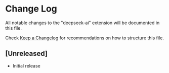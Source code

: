 # Change Log

All notable changes to the "deepseek-ai" extension will be documented in this file.

Check [Keep a Changelog](http://keepachangelog.com/) for recommendations on how to structure this file.

## [Unreleased]

- Initial release